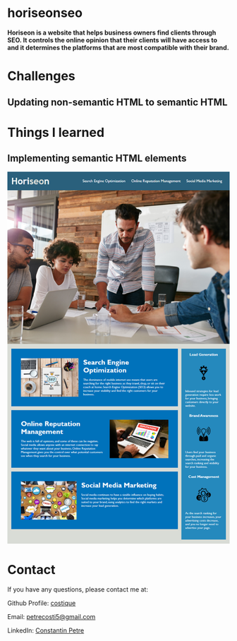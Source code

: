 # horiseonseo

**Horiseon is a website that helps business owners find clients through SEO. It controls the online opinion that their clients will have access to and it determines the platforms that are most compatible with their brand.**

# Challenges

## Updating non-semantic HTML to semantic HTML

# Things I learned

## Implementing semantic HTML elements

![Demo Page](/assets/images/Horiseondemo.png.png)

# Contact

If you have any questions, please contact me at:

Github Profile: [costique](https://github.com/costique)

Email: petrecosti5@gmail.com

LinkedIn: [Constantin Petre](https://www.linkedin.com/in/constantin-petre-57b435232/)
